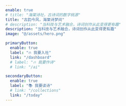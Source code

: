 ```yaml
---
enable: true
# title: "海棠诗社，古诗词的数字桃源"
title: "古韵今风，海棠诗梦间"
# description: "当科技与艺术融合，诗词创作从此变得更有趣"
description: "当科技与艺术融合，诗词创作从此变得更有趣"
image: "@/assets/hero.png"

primaryButton:
  enable: true
  label: "🔥 我要入社"
  link: "/dashboard"
  # label: "🔥 我要作诗"
  # link: "/ai"

secondaryButton:
  enable: true
  label: "📚 我要读诗"
  # link: "/collections"
  link: "/today"
---
```

